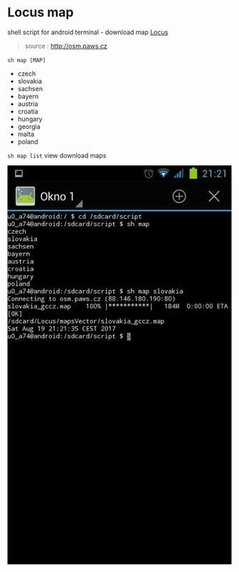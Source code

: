 # Locus map

shell script for android terminal - download map [Locus](http://www.locusmap.eu)
> source : <http://osm.paws.cz>

`sh map [MAP]`
  - czech
  - slovakia
  - sachsen
  - bayern
  - austria
  - croatia
  - hungary
  - georgia
  - malta
  - poland

`sh map list`
view download maps

![screenshot](map.jpg)
